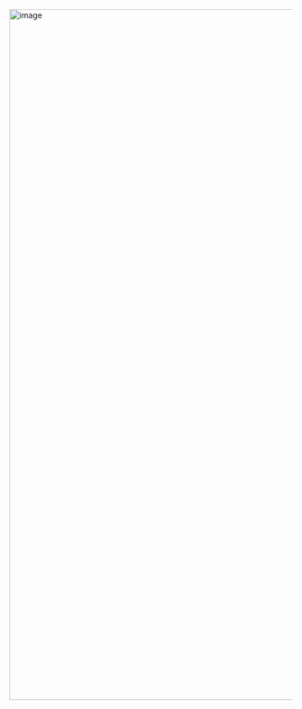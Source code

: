<img width="1664" height="1230" alt="image" src="https://github.com/user-attachments/assets/507aedae-5141-42c9-8a7f-a34225c5df3d" />
